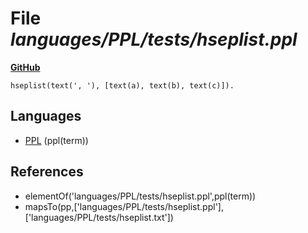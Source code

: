 # File _languages/PPL/tests/hseplist.ppl_
**[GitHub](https://github.com/softlang/yas/blob/master/languages/PPL/tests/hseplist.ppl)**
```
hseplist(text(', '), [text(a), text(b), text(c)]).

```

## Languages
* [PPL](../languages/PPL.md) (ppl(term))

## References
* elementOf('languages/PPL/tests/hseplist.ppl',ppl(term))
* mapsTo(pp,['languages/PPL/tests/hseplist.ppl'],['languages/PPL/tests/hseplist.txt'])
